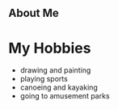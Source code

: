 ## About Me
# My Hobbies
- drawing and painting
- playing sports
- canoeing and kayaking
- going to amusement parks







